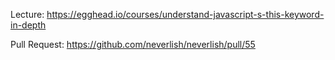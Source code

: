 Lecture: https://egghead.io/courses/understand-javascript-s-this-keyword-in-depth

Pull Request: https://github.com/neverlish/neverlish/pull/55